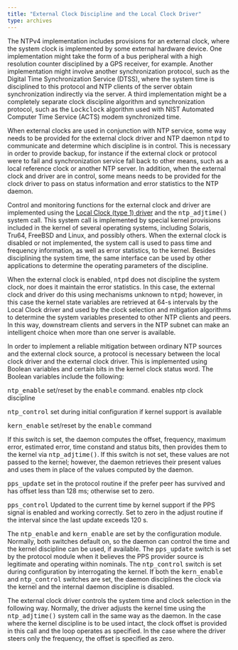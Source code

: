 ```yaml
---
title: "External Clock Discipline and the Local Clock Driver"
type: archives
--- 
```


The NTPv4 implementation includes provisions for an external clock, where the system clock is implemented by some external hardware device. One implementation might take the form of a bus peripheral with a high resolution counter disciplined by a GPS receiver, for example. Another implementation might involve another synchronization protocol, such as the Digital Time Synchronization Service (DTSS), where the system time is disciplined to this protocol and NTP clients of the server obtain synchronization indirectly via the server. A third implementation might be a completely separate clock discipline algorithm and synchronization protocol, such as the <tt>Lockclock</tt> algorithm used with NIST Automated Computer Time Service (ACTS) modem synchronized time.

When external clocks are used in conjunction with NTP service, some way needs to be provided for the external clock driver and NTP daemon <tt>ntpd</tt> to communicate and determine which discipline is in control. This is necessary in order to provide backup, for instance if the external clock or protocol were to fail and synchronization service fall back to other means, such as a local reference clock or another NTP server. In addition, when the external clock and driver are in control, some means needs to be provided for the clock driver to pass on status information and error statistics to the NTP daemon.

Control and monitoring functions for the external clock and driver are implemented using the [Local Clock (type 1) driver](/archives/drivers/driver1) and the <tt>ntp_adjtime()</tt> system call. This system call is implemented by special kernel provisions included in the kernel of several operating systems, including Solaris, Tru64, FreeBSD and Linux, and possibly others. When the external clock is disabled or not implemented, the system call is used to pass time and frequency information, as well as error statistics, to the kernel. Besides disciplining the system time, the same interface can be used by other applications to determine the operating parameters of the discipline.

When the external clock is enabled, <tt>ntpd</tt> does not discipline the system clock, nor does it maintain the error statistics. In this case, the external clock and driver do this using mechanisms unknown to <tt>ntpd</tt>; however, in this case the kernel state variables are retrieved at 64-s intervals by the Local Clock driver and used by the clock selection and mitigation algorithms to determine the system variables presented to other NTP clients and peers. In this way, downstream clients and servers in the NTP subnet can make an intelligent choice when more than one server is available.

In order to implement a reliable mitigation between ordinary NTP sources and the external clock source, a protocol is necessary between the local clock driver and the external clock driver. This is implemented using Boolean variables and certain bits in the kernel clock status word. The Boolean variables include the following:

<tt>ntp_enable</tt> set/reset by the <tt>enable</tt> command. enables ntp clock discipline

<tt>ntp_control</tt> set during initial configuration if kernel support is available

<tt>kern_enable</tt> set/reset by the <tt>enable</tt> command

If this switch is set, the daemon computes the offset, frequency, maximum error, estimated error, time constand and status bits, then provides them to the kernel via <tt>ntp_adjtime()</tt>. If this switch is not set, these values are not passed to the kernel; however, the daemon retrieves their present values and uses them in place of the values computed by the daemon.

<tt>pps_update</tt> set in the protocol routine if the prefer peer has survived and has offset less than 128 ms; otherwise set to zero.

<tt>pps_control</tt> Updated to the current time by kernel support if the PPS signal is enabled and working correctly. Set to zero in the adjust routine if the interval since the last update exceeds 120 s.

The <tt>ntp_enable</tt> and <tt>kern_enable</tt> are set by the configuration module. Normally, both switches default on, so the daemon can control the time and the kernel discipline can be used, if available. The <tt>pps_update</tt> switch is set by the protocol module when it believes the PPS provider source is legitimate and operating within nominals. The <tt>ntp_control</tt> switch is set during configuration by interrogating the kernel. If both the <tt>kern_enable</tt> and <tt>ntp_control</tt> switches are set, the daemon disciplines the clock via the kernel and the internal daemon discipline is disabled.

The external clock driver controls the system time and clock selection in the following way. Normally, the driver adjusts the kernel time using the <tt>ntp_adjtime()</tt> system call in the same way as the daemon. In the case where the kernel discipline is to be used intact, the clock offset is provided in this call and the loop operates as specified. In the case where the driver steers only the frequency, the offset is specified as zero.